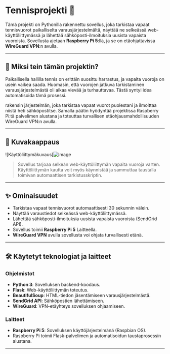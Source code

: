 # Tennisprojekti 🎾

Tämä projekti on Pythonilla rakennettu sovellus, joka tarkistaa vapaat tennisvuorot paikalliselta varausjärjestelmältä, näyttää ne selkeässä web-käyttöliittymässä ja lähettää sähköposti-ilmoituksia uusista vapaista vuoroista. Sovellusta ajetaan **Raspberry Pi 5**:llä, ja se on etäohjattavissa **WireGuard VPN**:n avulla.

---

## 🌟 Miksi tein tämän projektin?

Paikallisella hallilla tennis on erittäin suosittu harrastus, ja vapaita vuoroja on usein vaikea saada. Huomasin, että vuorojen jatkuva tarkistaminen varausjärjestelmästä oli aikaa vievää ja turhauttavaa. Tästä syntyi idea automatisoida tämä prosessi.

rakensin järjestelmän, joka tarkistaa vapaat vuorot puolestani ja ilmoittaa niistä heti sähköpostitse. Samalla päätin hyödyntää projektissa Raspberry Pi:tä palvelimen alustana ja toteuttaa turvallisen etäohjausmahdollisuuden WireGuard VPN:n avulla.

---

## 📸 Kuvakaappaus
![Käyttöliittymäkuvaus]![image](https://github.com/user-attachments/assets/7eb47897-a0b2-4ca8-9a77-b0f8e8475b7b)



> Sovellus tarjoaa selkeän web-käyttöliittymän vapaita vuoroja varten. Käyttöliittymän kautta voit myös käynnistää ja sammuttaa taustalla toimivan automaattisen tarkistusskriptin.

---

## ✨ Ominaisuudet
- Tarkistaa vapaat tennisvuorot automaattisesti 30 sekunnin välein.
- Näyttää varaustiedot selkeässä web-käyttöliittymässä.
- Lähettää sähköposti-ilmoituksia uusista vapaista vuoroista (SendGrid API).
- Sovellus toimii **Raspberry Pi 5** Laitteella.
- **WireGuard VPN** avulla sovellusta voi ohjata turvallisesti etänä.

---

## 🛠️ Käytetyt teknologiat ja laitteet

### Ohjelmistot
- **Python 3**: Sovelluksen backend-koodaus.
- **Flask**: Web-käyttöliittymän toteutus.
- **BeautifulSoup**: HTML-tiedon jäsentämiseen varausjärjestelmästä.
- **SendGrid API**: Sähköpostien lähettämiseen.
- **WireGuard**: VPN-etäyhteys sovelluksen ohjaamiseen.

### Laitteet
- **Raspberry Pi 5**: Sovelluksen käyttöjärjestelmänä (Raspbian OS).
- Raspberry Pi toimii Flask-palvelimen ja automatisoidun taustaprosessin alustana.

---


